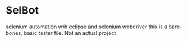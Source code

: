 # SelBot
selenium automation w/h eclipse and selenium webdriver
this is a bare-bones, basic tester file. Not an actual project
